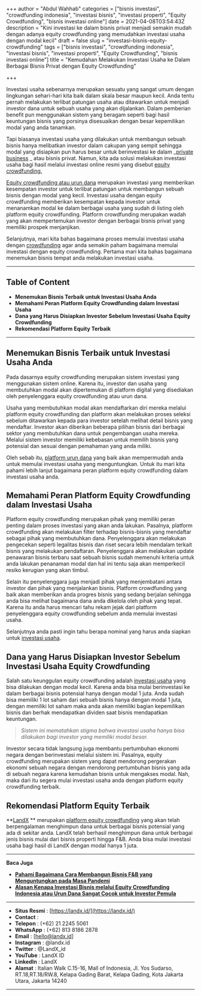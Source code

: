 +++
author = "Abdul Wahhab"
categories = ["bisnis investasi", "crowdfunding indonesia", "investasi bisnis", "investasi properti", "Equity Crowdfunding", "bisnis investasi online"]
date = 2021-04-08T03:54:43Z
description = "Kini investasi ke dalam bisnis privat menjadi semakin mudah dengan adanya equity crowdfunding yang memudahkan investasi usaha dengan modal kecil"
draft = false
slug = "investasi-bisnis-equity-crowdfunding"
tags = ["bisnis investasi", "crowdfunding indonesia", "investasi bisnis", "investasi properti", "Equity Crowdfunding", "bisnis investasi online"]
title = "Kemudahan Melakukan Investasi Usaha ke Dalam Berbagai Bisnis Privat dengan  Equity Crowdfunding"

+++


Investasi usaha sebenarnya merupakan sesuatu yang sangat umum dengan lingkungan sehari-hari kita baik dalam skala besar maupun kecil. Anda tentu pernah melakukan terlibat patungan usaha atau ditawarkan untuk menjadi investor dana untuk sebuah usaha yang akan dijalankan. Dalam pemberian benefit pun menggunakan sistem yang beragam seperti bagi hasil keuntungan bisnis yang porsinya disesuaikan dengan besar kepemilikan modal yang anda tanamkan.

Tapi biasanya investasi usaha yang dilakukan untuk membangun sebuah bisnis hanya melibatkan investor dalam cakupan yang sempit sehingga modal yang disiapkan pun harus besar untuk berinvestasi ke dalam  _[private business](https://landx.id/) _ atau bisnis privat. Namun, kita ada solusi melakukan investasi usaha bagi hasil melalui investasi online resmi yang disebut [equity crowdfunding.](https://landx.id/)

[Equity crowdfunding atau urun dana](https://landx.id/) merupakan investasi yang memberikan kesempatan investor untuk terlibat patungan untuk membangun sebuah bisnis dengan modal yang kecil. Investasi usaha dengan equity crowdfunding memberikan kesempatan kepada investor untuk menanamkan modal ke dalam berbagai usaha yang sudah di listing oleh platform equity crowdfunding. Platform crowdfunding merupakan wadah yang akan mempertemukan investor dengan berbagai bisnis privat yang memiliki prospek menjanjikan.

Selanjutnya, mari kita bahas bagaimana proses memulai investasi usaha dengan [crowdfunding](https://landx.id/) agar anda semakin paham bagaimana memulai investasi dengan equity crowdfunding. Pertama mari kita bahas bagaimana menemukan bisnis tempat anda melakukan investasi usaha.

---

## Table of Content

* **Menemukan Bisnis Terbaik untuk Investasi Usaha Anda**
* **Memahami Peran Platform Equity Crowdfunding dalam Investasi Usaha**
* **Dana yang Harus Disiapkan Investor Sebelum Investasi Usaha Equity Crowdfunding**
* **Rekomendasi Platform Equity Terbaik**

---

## Menemukan Bisnis Terbaik untuk Investasi Usaha Anda

Pada dasarnya equity crowdfunding merupakan sistem investasi yang menggunakan sistem online. Karena itu, investor dan usaha yang membutuhkan modal akan dipertemukan di platform digital yang disediakan oleh penyelenggara equity crowdfunding atau urun dana.

Usaha yang membutuhkan modal akan mendaftarkan diri mereka melalui platform equity crowdfunding dan platform akan melakukan proses seleksi sebelum ditawarkan kepada para investor setelah melihat detail bisnis yang mendaftar. Investor akan diberikan beberapa pilihan bisnis dari berbagai sektor yang membutuhkan dana untuk pengembangan  usaha mereka. Melalui sistem investor memiliki kebebasan untuk memilih bisnis yang potensial dan sesuai dengan pemahaman yang anda miliki.

Oleh sebab itu, [platform urun dana](https://landx.id/) yang baik akan mempermudah anda untuk memulai investasi usaha yang menguntungkan. Untuk itu mari kita pahami lebih lanjut bagaimana peran platform equity crowdfunding dalam investasi usaha anda.

## Memahami Peran Platform Equity Crowdfunding dalam Investasi Usaha

Platform equity crowdfunding merupakan pihak yang memiliki peran penting dalam proses investasi yang akan anda lakukan. Pasalnya, platform crowdfunding akan melakukan filter terhadap bisnis-bisnis yang mendaftar sebagai pihak yang membutuhkan dana. Penyelenggara akan melakukan pengecekan seperti legalitas bisnis dan riset secara lebih mendalam terkait bisnis yang melakukan pendaftaran. Penyelenggara akan melakukan update penawaran bisnis terbaru saat sebuah bisnis sudah memenuhi kriteria untuk anda lakukan penanaman modal dan hal ini tentu saja akan memperkecil resiko kerugian yang akan timbul.

Selain itu penyelenggara juga menjadi pihak yang menjembatani antara investor dan pihak yang menjalankan bisnis. Platform crowdfunding yang baik akan memberikan anda progres bisnis yang sedang berjalan sehingga anda bisa melihat bagaimana dana anda dikelola oleh pihak yang tepat. Karena itu anda harus mencari tahu rekam jejak dari platform penyelenggara equity crowdfunding sebelum anda memulai investasi usaha.

Selanjutnya anda pasti ingin tahu berapa nominal yang harus anda siapkan untuk [investasi usaha](https://landx.id/).

## Dana yang Harus Disiapkan Investor Sebelum Investasi Usaha Equity Crowdfunding

Salah satu keunggulan equity crowdfunding adalah [investasi usaha](https://landx.id/) yang bisa dilakukan dengan modal kecil. Karena anda bisa mulai berinvestasi ke dalam berbagai bisnis potensial hanya dengan modal 1 juta. Anda sudah bisa memiliki 1 lot saham dari sebuah bisnis hanya dengan modal 1 juta, dengan memiliki lot saham maka anda akan memiliki bagian kepemilikan bisnis dan berhak mendapatkan dividen saat bisnis mendapatkan keuntungan.

> _Sistem ini mematahkan stigma bahwa investasi usaha hanya bisa dilakukan bagi investor yang memiliki modal besar._

Investor secara tidak langsung juga membantu pertumbuhan ekonomi negara dengan berinvestasi melalui sistem ini. Pasalnya, equity crowdfunding merupakan sistem yang dapat mendorong pergerakan ekonomi sebuah negara dengan mendorong pertumbuhan bisnis yang ada di sebuah negara karena kemudahan bisnis untuk mengakses modal. Nah, maka dari itu segera mulai investasi usaha anda dengan platform equity crowdfunding terbaik.

## Rekomendasi Platform Equity Terbaik

**[LandX](https://landx.id/) ** merupakan [platform equity crowdfunding](https://landx.id/) yang akan telah berpengalaman menghimpun dana untuk berbagai bisnis potensial yang ada di sekitar anda. LandX telah berhasil menghimpun dana untuk berbagai jenis bisnis mulai dari bisnis properti hingga F&B. Anda bisa mulai investasi usaha bagi hasil di LandX dengan modal hanya 1 juta.

---

**Baca Juga**

* **[Pahami Bagaimana Cara Membangun Bisnis F&B yang Menguntungkan pada Masa Pandemi](https://landx.id/blog/apa-itu-bisnis-f-b/)**
* **[Alasan Kenapa Investasi  Bisnis melalui Equity Crowdfunding Indonesia  atau Urun Dana Sangat Cocok untuk Investor Pemula](https://landx.id/blog/equity-crowdfunding-untuk-pemula/)**

---

* **Situs Resmi** : [https://landx.id/](https://landx.id/)
* **Contact** :
* **Telepon** : (+62) 21 2245 5061
* **WhatsApp** : (+62) 813 8186 2878
* **Email** : [hello@landx.id]
* **Instagram** : @landx.id
* **Twitter** : @LandX_id
* **YouTube** : LandX ID
* **LinkedIn** : LandX
* **Alamat** : Italian Walk C.15-16, Mall of Indonesia, Jl. Yos Sudarso, RT.18,RT.18/RW.8, Kelapa Gading Barat, Kelapa Gading, Kota Jakarta Utara,  Jakarta 14240

---



